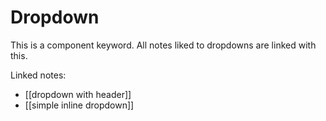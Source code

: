 # Dropdown
This is a component keyword. 
All notes liked to dropdowns are linked with this. 

Linked notes: 

- [[dropdown with header]]
- [[simple inline dropdown]]